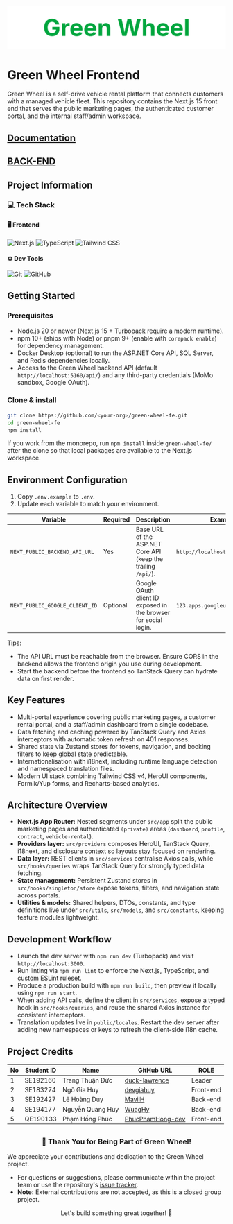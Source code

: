 <p align="center">
  <img src="docs/green-wheel-text.svg" alt="Green Wheel" />
</p>

# Green Wheel Frontend

Green Wheel is a self-drive vehicle rental platform that connects customers with a managed vehicle fleet. This repository contains the Next.js 15 front end that serves the public marketing pages, the authenticated customer portal, and the internal staff/admin workspace.

## [Documentation](https://docs.google.com/document/d/1vadzXZlofquS5D_SdUOJpZ52lwX3Cb7O/edit?usp=sharing&ouid=102744078799902508261&rtpof=true&sd=true)

## [BACK-END](https://github.com/duck-lawrence/green-wheel-be)


## Project Information

### 💻 Tech Stack

#### 🖥️ Frontend

![Next.js](https://img.shields.io/badge/Next.js-000000?style=for-the-badge&logo=next.js&logoColor=white)
![TypeScript](https://img.shields.io/badge/TypeScript-3178C6?style=for-the-badge&logo=typescript&logoColor=white)
![Tailwind CSS](https://img.shields.io/badge/Tailwind_CSS-06B6D4?style=for-the-badge&logo=tailwindcss&logoColor=white)


#### ⚙️ Dev Tools

![Git](https://img.shields.io/badge/Git-F05032?style=for-the-badge&logo=git&logoColor=white)
![GitHub](https://img.shields.io/badge/GitHub-181717?style=for-the-badge&logo=github&logoColor=white)

## Getting Started

### Prerequisites
- Node.js 20 or newer (Next.js 15 + Turbopack require a modern runtime).
- npm 10+ (ships with Node) or pnpm 9+ (enable with `corepack enable`) for dependency management.
- Docker Desktop (optional) to run the ASP.NET Core API, SQL Server, and Redis dependencies locally.
- Access to the Green Wheel backend API (default `http://localhost:5160/api/`) and any third-party credentials (MoMo sandbox, Google OAuth).

### Clone & install
```bash
git clone https://github.com/<your-org>/green-wheel-fe.git
cd green-wheel-fe
npm install
```

If you work from the monorepo, run `npm install` inside `green-wheel-fe/` after the clone so that local packages are available to the Next.js workspace.

## Environment Configuration
1. Copy `.env.example` to `.env`.
2. Update each variable to match your environment.

| Variable | Required | Description | Example |
| --- | --- | --- | --- |
| `NEXT_PUBLIC_BACKEND_API_URL` | Yes | Base URL of the ASP.NET Core API (keep the trailing `/api/`). | `http://localhost:0000/api/` |
| `NEXT_PUBLIC_GOOGLE_CLIENT_ID` | Optional | Google OAuth client ID exposed in the browser for social login. | `123.apps.googleusercontent.com` |

Tips:
- The API URL must be reachable from the browser. Ensure CORS in the backend allows the frontend origin you use during development.
- Start the backend before the frontend so TanStack Query can hydrate data on first render.

## Key Features
- Multi-portal experience covering public marketing pages, a customer rental portal, and a staff/admin dashboard from a single codebase.
- Data fetching and caching powered by TanStack Query and Axios interceptors with automatic token refresh on 401 responses.
- Shared state via Zustand stores for tokens, navigation, and booking filters to keep global state predictable.
- Internationalisation with i18next, including runtime language detection and namespaced translation files.
- Modern UI stack combining Tailwind CSS v4, HeroUI components, Formik/Yup forms, and Recharts-based analytics.

## Architecture Overview
- **Next.js App Router:** Nested segments under `src/app` split the public marketing pages and authenticated `(private)` areas (`dashboard`, `profile`, `contract`, `vehicle-rental`).
- **Providers layer:** `src/providers` composes HeroUI, TanStack Query, i18next, and disclosure context so layouts stay focused on rendering.
- **Data layer:** REST clients in `src/services` centralise Axios calls, while `src/hooks/queries` wraps TanStack Query for strongly typed data fetching.
- **State management:** Persistent Zustand stores in `src/hooks/singleton/store` expose tokens, filters, and navigation state across portals.
- **Utilities & models:** Shared helpers, DTOs, constants, and type definitions live under `src/utils`, `src/models`, and `src/constants`, keeping feature modules lightweight.

## Development Workflow
- Launch the dev server with `npm run dev` (Turbopack) and visit `http://localhost:3000`.
- Run linting via `npm run lint` to enforce the Next.js, TypeScript, and custom ESLint ruleset.
- Produce a production build with `npm run build`, then preview it locally using `npm run start`.
- When adding API calls, define the client in `src/services`, expose a typed hook in `src/hooks/queries`, and reuse the shared Axios instance for consistent interceptors.
- Translation updates live in `public/locales`. Restart the dev server after adding new namespaces or keys to refresh the client-side i18n cache.

## Project Credits

<div align="center">

| No | Student ID | Name | GitHub URL |ROLE
| --- | --- | --- | --- |--- |
| 1 | SE192160 | Trang Thuận Đức | [duck-lawrence](https://github.com/duck-lawrence) |Leader|
| 2 | SE183274 | Ngô Gia Huy | [devgiahuy](https://github.com/devgiahuy) |Front-end|
| 3 | SE192427 | Lê Hoàng Duy | [MavilH](https://github.com/MavilH) |Back-end|
| 4 | SE194177 | Nguyễn Quang Huy | [WuagHy](https://github.com/WuagHy) |Back-end|
| 5 | QE190133 | Phạm Hồng Phúc | [PhucPhamHong-dev](https://github.com/PhucPhamHong-dev)|Front-end|


## </div>

<div align="center">

### 🙏 Thank You for Being Part of Green Wheel!

</div>

We appreciate your contributions and dedication to the Green Wheel project.

- For questions or suggestions, please communicate within the project team or use the repository's [issue tracker](../../issues).
- **Note:** External contributions are not accepted, as this is a closed group project.

<div align="center">

Let's build something great together! 🚀

</div>
